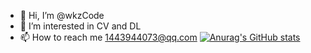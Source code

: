 - 👋 Hi, I’m @wkzCode
- 👀 I’m interested in CV and DL
- 📫 How to reach me 1443944073@qq.com
[![Anurag's GitHub stats](https://github-readme-stats.vercel.app/api?username=wkzCode)](https://github.com/anuraghazra/github-readme-stats)
<!---
wkzCode/wkzCode is a ✨ special ✨ repository because its `README.md` (this file) appears on your GitHub profile.
You can click the Preview link to take a look at your changes.
--->

